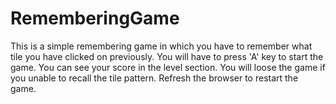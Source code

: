 # RememberingGame
This is a simple remembering game in which you have to remember what tile you have clicked on previously. 
You will have to press 'A' key to start the game.
You can see your score in the level section.
You will loose the game if you unable to recall the tile pattern.
Refresh the browser to restart the game.
